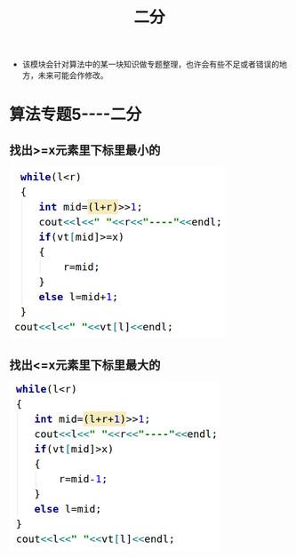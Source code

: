 ﻿---
layout: post
title:  "二分"
data: 星期日, 19. 四月 2020 10:21上午  
categories: 算法
tags: 专题
---
* 该模块会针对算法中的某一块知识做专题整理，也许会有些不足或者错误的地方，未来可能会作修改。

#  算法专题5----二分

## 找出>=x元素里下标里最小的
![](imgs/20200419-132452.png)

## 找出<=x元素里下标里最大的

![](imgs/20200419-132410.png)
















































